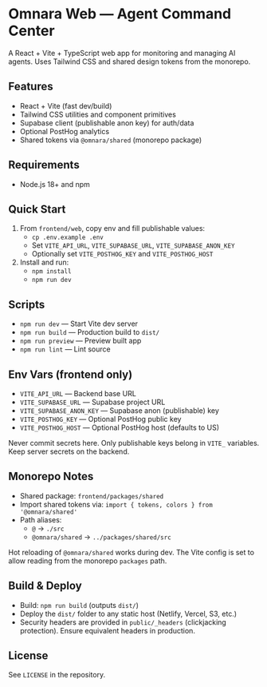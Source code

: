# Omnara Web — Agent Command Center

A React + Vite + TypeScript web app for monitoring and managing AI agents. Uses Tailwind CSS and shared design tokens from the monorepo.

## Features
- React + Vite (fast dev/build)
- Tailwind CSS utilities and component primitives
- Supabase client (publishable anon key) for auth/data
- Optional PostHog analytics
- Shared tokens via `@omnara/shared` (monorepo package)

## Requirements
- Node.js 18+ and npm

## Quick Start
1. From `frontend/web`, copy env and fill publishable values:
   - `cp .env.example .env`
   - Set `VITE_API_URL`, `VITE_SUPABASE_URL`, `VITE_SUPABASE_ANON_KEY`
   - Optionally set `VITE_POSTHOG_KEY` and `VITE_POSTHOG_HOST`
2. Install and run:
   - `npm install`
   - `npm run dev`

## Scripts
- `npm run dev` — Start Vite dev server
- `npm run build` — Production build to `dist/`
- `npm run preview` — Preview built app
- `npm run lint` — Lint source

## Env Vars (frontend only)
- `VITE_API_URL` — Backend base URL
- `VITE_SUPABASE_URL` — Supabase project URL
- `VITE_SUPABASE_ANON_KEY` — Supabase anon (publishable) key
- `VITE_POSTHOG_KEY` — Optional PostHog public key
- `VITE_POSTHOG_HOST` — Optional PostHog host (defaults to US)

Never commit secrets here. Only publishable keys belong in `VITE_` variables. Keep server secrets on the backend.

## Monorepo Notes
- Shared package: `frontend/packages/shared`
- Import shared tokens via: `import { tokens, colors } from '@omnara/shared'`
- Path aliases:
  - `@` → `./src`
  - `@omnara/shared` → `../packages/shared/src`

Hot reloading of `@omnara/shared` works during dev. The Vite config is set to allow reading from the monorepo `packages` path.

## Build & Deploy
- Build: `npm run build` (outputs `dist/`)
- Deploy the `dist/` folder to any static host (Netlify, Vercel, S3, etc.)
- Security headers are provided in `public/_headers` (clickjacking protection). Ensure equivalent headers in production.

## License
See `LICENSE` in the repository.
